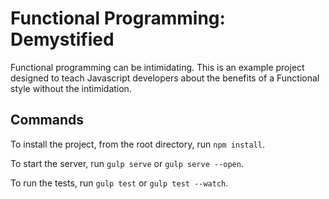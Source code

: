 # Functional Programming: Demystified

Functional programming can be intimidating. This is an example project designed to teach Javascript developers about the benefits of a Functional style without the intimidation.

## Commands

To install the project, from the root directory, run `npm install`.

To start the server, run `gulp serve` or `gulp serve --open`.

To run the tests, run `gulp test` or `gulp test --watch`.
